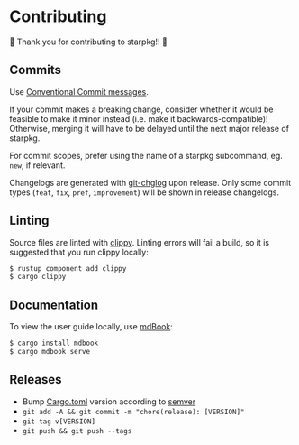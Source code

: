 # Contributing

:tada: Thank you for contributing to starpkg!! :tada:

## Commits

Use [Conventional Commit messages](https://www.conventionalcommits.org/en/v1.0.0-beta.4/).

If your commit makes a breaking change, consider whether it would be feasible to make it minor
instead (i.e. make it backwards-compatible)! Otherwise, merging it will have to be delayed until the
next major release of starpkg.

For commit scopes, prefer using the name of a starpkg subcommand, eg. `new`, if relevant.

Changelogs are generated with [git-chglog](https://github.com/git-chglog/git-chglog) upon release.
Only some commit types (`feat`, `fix`, `pref`, `improvement`) will be shown in release changelogs.

## Linting

Source files are linted with [clippy](https://crates.io/crates/clippy). Linting errors will fail a
build, so it is suggested that you run clippy locally:

```sh
$ rustup component add clippy
$ cargo clippy
```

## Documentation

To view the user guide locally, use [mdBook](https://github.com/rust-lang/mdBook):

```sh
$ cargo install mdbook
$ cargo mdbook serve
```

## Releases

- Bump [Cargo.toml](Cargo.toml) version according to [semver](https://semver.org/spec/v2.0.0.html)
- `git add -A && git commit -m "chore(release): [VERSION]"`
- `git tag v[VERSION]`
- `git push && git push --tags`
